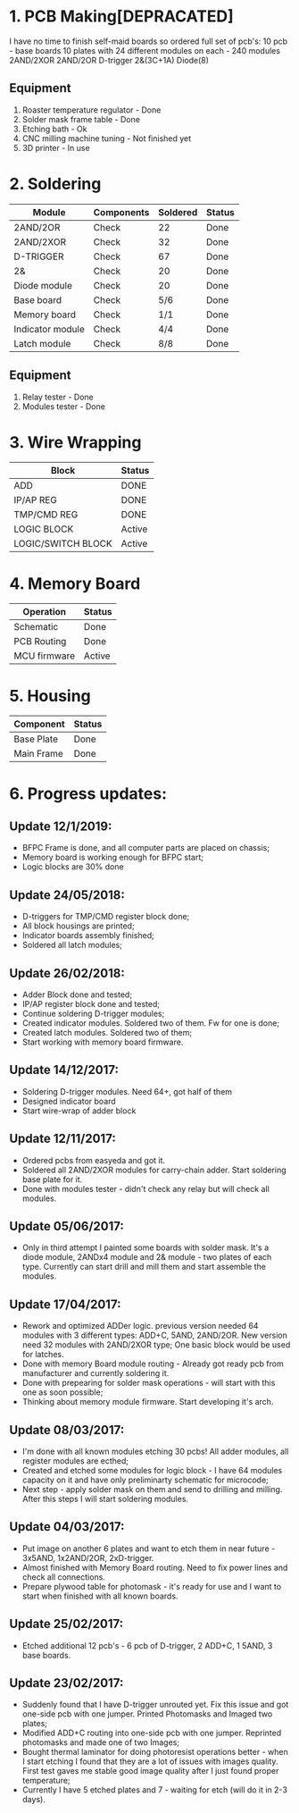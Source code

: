 # 1. PCB Making[DEPRACATED]

I have no time to finish self-maid boards so ordered full set of pcb's:
10 pcb - base boards
10 plates with 24 different modules on each - 240 modules
2AND/2XOR
2AND/2OR
D-trigger
2&(3C+1A)
Diode(8)

## Equipment
1. Roaster temperature regulator - Done
2. Solder mask frame table   - Done
3. Etching bath - Ok
4. CNC milling machine tuning - Not finished yet
5. 3D printer - In use

# 2. Soldering
| Module            | Components  | Soldered     |    Status    |
|-------------------|-------------|--------------|--------------|
|2AND/2OR           |  Check  |    22    |  Done |
|2AND/2XOR          |  Check  |   32       |  Done |
|D-TRIGGER          |  Check |   67        |  Done |
|2&          | Check  |    20        |  Done |
|Diode module         |  Check  |   20        |  Done |
|Base board         |  Check |   5/6       |  Done |
|Memory board       |  Check |   1/1    |  Done   |
|Indicator module   |  Check |   4/4         |  Done |
|Latch module       |  Check |   8/8     |  Done   |

## Equipment
1. Relay tester - Done
2. Modules tester - Done

# 3. Wire Wrapping
|Block               |     Status    |     
|--------------------|---------------|
|ADD                 |  DONE  |
|IP/AP REG           |  DONE  |
|TMP/CMD REG         |  DONE  |
|LOGIC BLOCK         |  Active |
|LOGIC/SWITCH BLOCK  |  Active  |

# 4. Memory Board 
| Operation           |  Status       |
|---------------------|---------------|
| Schematic           |  Done         |
| PCB Routing         |  Done         |
| MCU firmware        |  Active  |


# 5. Housing
|  Component          |   Status     |
|---------------------|--------------|
| Base Plate          | Done      |
| Main Frame          | Done |

# 6. Progress updates:

## Update 12/1/2019:
* BFPC Frame is done, and all computer parts are placed on chassis;
* Memory board is working enough for BFPC start;
* Logic blocks are 30% done

## Update 24/05/2018:
* D-triggers for TMP/CMD register block done;
* All block housings are printed;
* Indicator boards assembly finished;
* Soldered all latch modules;

## Update 26/02/2018:
* Adder Block done and tested;
* IP/AP register block done and tested;
* Continue soldering D-trigger modules;
* Created indicator modules. Soldered two of them. Fw for one is done;
* Created latch modules. Soldered two of them;
* Start working with memory board firmware.

## Update 14/12/2017:
* Soldering D-trigger modules. Need 64+, got half of them
* Designed indicator board
* Start wire-wrap of adder block

## Update 12/11/2017:
* Ordered pcbs from easyeda and got it.
* Soldered all 2AND/2XOR modules for carry-chain adder. Start soldering base plate for it.
* Done with modules tester - didn't check any relay but will check all modules.


## Update 05/06/2017:
* Only in third attempt I painted some boards with solder mask. It's a diode module, 2ANDx4 module and 2& module - two plates of each type. Currently can start drill and mill them and start assemble the modules.

## Update 17/04/2017:
* Rework and optimized ADDer logic. previous version needed 64 modules with 3 different types: ADD+C, 5AND, 2AND/2OR. New version need 32 modules with 2AND/2XOR type; One basic block would be used for latches.
* Done with memory Board module routing - Already got ready pcb from manufacturer and currently soldering it.
* Done with prepearing for solder mask operations - will start with this one as soon possible;
* Thinking about memory module firmware. Start developing it's arch.

## Update 08/03/2017:
* I'm done with all known modules etching 30 pcbs! All adder modules, all register modules are ecthed;
* Created and etched some modules for logic block - I have 64 modules capacity on it and have only preliminarty schematic for microcode;
* Next step - apply solder mask on them and send to drilling and milling. After this steps I will start soldering modules.

## Update 04/03/2017:
* Put image on another 6 plates and want to etch them in near future - 3x5AND, 1x2AND/2OR, 2xD-trigger.
* Almost finished with Memory Board routing. Need to fix power lines and check all connections.
* Prepare plywood table for photomask - it's ready for use and I want to start when finished with all known boards.

## Update 25/02/2017:
* Etched additional 12 pcb's - 6 pcb of D-trigger, 2 ADD+C, 1 5AND, 3 base boards.

## Update 23/02/2017:
* Suddenly found that I have D-trigger unrouted yet. Fix this issue and got one-side pcb with one jumper. Printed Photomasks and Imaged two plates;
* Modified ADD+C routing into one-side pcb with one jumper. Reprinted photomasks and made one of two Images;
* Bought thermal laminator for doing photoresist operations better - when I start etching I found that they are a lot of issues with images quality. First test gaves me stable good image quality after I just found proper temperature;
* Currently I have 5 etched plates and 7 - waiting for etch (will do it in 2-3 days).
